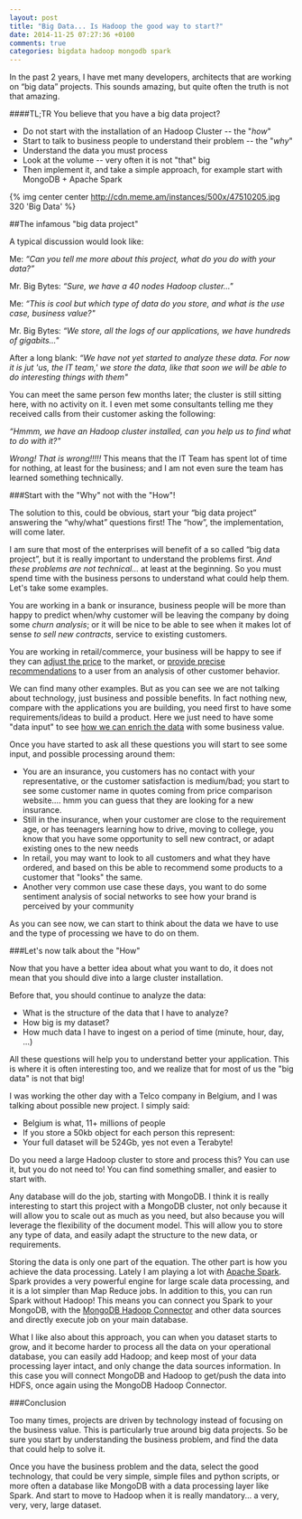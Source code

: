```yaml
---
layout: post
title: "Big Data... Is Hadoop the good way to start?"
date: 2014-11-25 07:27:36 +0100
comments: true
categories: bigdata hadoop mongodb spark
---
```


In the past 2 years, I have met many developers, architects that are working on “big data” projects. This sounds amazing, but quite often the truth is not that amazing.

####TL;TR
You believe that you have a big data project?

* Do not start with the installation of an Hadoop Cluster -- the "*how*"
* Start to talk to business people to understand their problem -- the "*why*"
* Understand the data you must process
* Look at the volume -- very often it is not "that" big
* Then implement it, and take a simple approach, for example start with MongoDB + Apache Spark

{% img center center http://cdn.meme.am/instances/500x/47510205.jpg  320 'Big Data' %}


<!-- more -->

##The infamous "big data project"

A typical discussion would look like:

Me: *“Can you tell me more about this project, what do you do with your data?”*

Mr. Big Bytes: *“Sure, we have a 40 nodes Hadoop cluster..."*

Me: *“This is cool but which type of data do you store, and what is the use case, business value?"*

Mr. Big Bytes: *“We store, all the logs of our applications, we have hundreds of gigabits…"*

After a long blank: *“We have not yet started to analyze these data. For now it is jut  'us, the IT team,' we store the data, like that soon we will be able to do interesting things with them"*

You can meet the same person few months later; the cluster is still sitting here, with no activity on it. I even met some consultants telling me they received calls from their customer asking the following:

*“Hmmm, we have an Hadoop cluster installed, can you help us to find what to do with it?"*

*Wrong! That is wrong!!!!!* This means that the IT Team has spent lot of time for nothing, at least for the business; and I am not even sure the team has learned something technically.

###Start with the "Why" not with the "How"!


The solution to this, could be obvious, start your “big data project” answering the “why/what” questions first! The “how”, the implementation, will come later.

I am sure that most of the enterprises will benefit of a so called “big data project”, but it is really important to understand the problems first. *And these problems are not technical…* at least at the beginning. So you must spend time with the business persons to understand what could help them. Let's take some examples.


You are working in a bank or insurance, business people will be more than happy to predict when/why customer will be leaving the company by doing some *churn analysis*; or it will be nice to be able to see when it makes lot of sense *to sell new contracts*, service to existing customers.

You are working in retail/commerce, your business will be happy to see if they can <u>adjust the price</u> to the market, or <u>provide precise recommendations</u> to a user from an analysis of other customer behavior.

We can find many other examples. But as you can see we are not talking about technology, just business and possible benefits. In fact nothing new, compare with the applications you are building, you need first to have some requirements/ideas to build a product. Here we just need to have some "data input" to see <u>how we can enrich the data</u> with some business value.

Once you have started to ask all these questions you will start to see some input, and possible processing around them:

* You are an insurance, you customers has no contact with your representative, or the customer satisfaction is medium/bad; you start to see some customer name in quotes coming from price comparison website…. hmm you can guess that they are looking for a new insurance.
* Still in the insurance, when your customer are close to the requirement age, or has teenagers learning how to drive, moving to college, you know that you have some opportunity to sell new contract, or adapt existing ones to the new needs
* In retail, you may want to look to all customers and what they have ordered, and based on this be able to recommend some products to a customer that "looks" the same.
* Another very common use case these days, you want to do some sentiment analysis of social networks to see how your brand is perceived by your community

As you can see now, we can start to think about the data we have to use and the type of processing we have to do on them.

###Let's now talk about the "How"

Now that you have a better idea about what you want to do, it does not mean that you should dive into a large cluster installation.

Before that, you should continue to analyze the data:

* What is the structure of the data that I have to analyze?
* How big is my dataset?
* How much data I have to ingest on a period of time (minute, hour, day, ...)

All these questions will help you to understand better your application. This is where it is often interesting too, and we realize that for most of us the "big data" is not that big!

I was working the other day with a Telco company in Belgium, and I was talking about possible new project. I simply said:


* Belgium is what, 11+ millions of people
* If you store a 50kb object for each person this represent:
* Your full dataset will be 524Gb, yes not even a Terabyte!

Do you need a large Hadoop cluster to store and process this? You can use it, but you do not need to! You can find something smaller, and easier to start with.

Any database will do the job, starting with MongoDB. I think it is really interesting to start this project with a MongoDB cluster, not only because it will allow you to scale out as much as you need, but also because you will leverage the flexibility of the document model. This will allow you to store any type of data, and easily adapt the structure to the new data, or requirements.

Storing the data is only one part of the equation. The other part is how you achieve the data processing. Lately I am playing a lot with [Apache Spark](https://spark.apache.org/). Spark provides a very powerful engine for large scale data processing, and it is a lot simpler than Map Reduce jobs. In addition to this, you can run Spark without Hadoop! This means you can connect you Spark to your MongoDB, with the [MongoDB Hadoop Connector](http://docs.mongodb.org/ecosystem/tools/hadoop/) and other data sources and directly execute job on your main database.

What I like also about this approach, you can when you dataset starts to grow, and it become harder to process all the data on your operational database, you can easily add Hadoop; and keep most of your data processing layer intact, and only change the data sources information. In this case you will connect MongoDB and Hadoop to get/push the data into HDFS, once again using the MongoDB Hadoop Connector.

###Conclusion

Too many times, projects are driven by technology instead of focusing on the business value. This is particularly true around big data projects. So be sure you start by understanding the business problem, and find the data that could help to solve it.

Once you have the business problem and the data, select the good technology, that could be very simple, simple files and python scripts, or more often a database like MongoDB with a data processing layer like Spark. And start to move to Hadoop when it is really mandatory... a very, very, very, large dataset.
